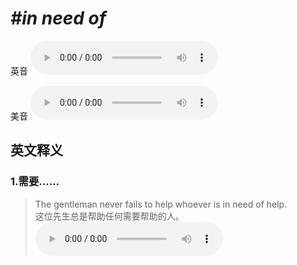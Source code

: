 # ***\#in need of*** 
英音
<audio src="./media/in need of1.aac" controls="controls"></audio>

美音
<audio src="./media/in need of2.aac" controls="controls"></audio>



  

英文释义
---
### 1.**需要……**  

 > The gentleman never fails to help whoever is in need of help.  
 > 这位先生总是帮助任何需要帮助的人。    
<audio src="./media/need-10.aac" controls="controls"></audio>


